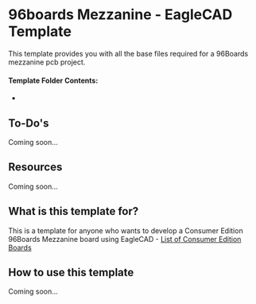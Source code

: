 # 96boards Mezzanine - EagleCAD Template

This template provides you with all the base files required for 
a 96Boards mezzanine pcb project.

#### Template Folder Contents:

- 

## To-Do's

Coming soon...

## Resources

Coming soon...

## What is this template for?

This is a template for anyone who wants to develop a Consumer Edition 96Boards
Mezzanine board using EagleCAD - [List of Consumer Edition Boards](https://www.96boards.org/products/ce/)

## How to use this template

Coming soon...
